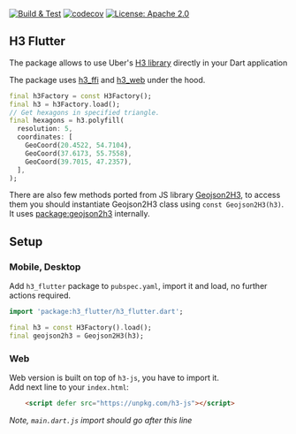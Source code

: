 <p>
<a href="https://github.com/festelo/h3_dart/actions"><img src="https://github.com/festelo/h3_dart/actions/workflows/tests.yml/badge.svg" alt="Build & Test"></a>
<a href="https://codecov.io/gh/festelo/h3_dart"><img src="https://codecov.io/gh/festelo/h3_dart/branch/master/graph/badge.svg" alt="codecov"></a>
<a href="https://opensource.org/licenses/Apache-2.0"><img src="https://img.shields.io/badge/License-Apache_2.0-blue.svg" alt="License: Apache 2.0"></a>
</p>

## H3 Flutter

The package allows to use Uber's [H3 library](https://github.com/uber/h3) directly in your Dart application

The package uses [h3_ffi](https://pub.dev/packages/h3_ffi) and [h3_web](https://pub.dev/packages/h3_web) under the hood. 

```dart
final h3Factory = const H3Factory();
final h3 = h3Factory.load();
// Get hexagons in specified triangle.
final hexagons = h3.polyfill(
  resolution: 5,
  coordinates: [
    GeoCoord(20.4522, 54.7104),
    GeoCoord(37.6173, 55.7558),
    GeoCoord(39.7015, 47.2357),
  ],
);
```  

There are also few methods ported from JS library [Geojson2H3](https://github.com/uber/geojson2h3), to access them you should instantiate Geojson2H3 class using `const Geojson2H3(h3)`. It uses [package:geojson2h3](https://pub.dev/packages/geojson2h3) internally.

## Setup
### Mobile, Desktop

Add `h3_flutter` package to `pubspec.yaml`, import it and load, no further actions required.
```dart
import 'package:h3_flutter/h3_flutter.dart';

final h3 = const H3Factory().load();
final geojson2h3 = Geojson2H3(h3);
```

### Web

Web version is built on top of `h3-js`, you have to import it.  
Add next line to your `index.html`:
```html
    <script defer src="https://unpkg.com/h3-js"></script>
```  
*Note, `main.dart.js` import should go after this line*  
